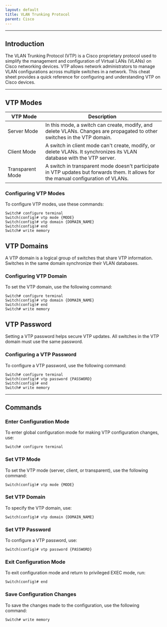 ```yaml
---
layout: default
title: VLAN Trunking Protocol
parent: Cisco
---
```


______________________________________________________________________

## Introduction

The VLAN Trunking Protocol (VTP) is a Cisco proprietary protocol used to simplify the management and configuration of Virtual LANs (VLANs) on Cisco networking devices. VTP allows network administrators to manage VLAN configurations across multiple switches in a network. This cheat sheet provides a quick reference for configuring and understanding VTP on Cisco devices.

______________________________________________________________________

## VTP Modes

| VTP Mode         | Description                                                                                                                         |
| ---------------- | ----------------------------------------------------------------------------------------------------------------------------------- |
| Server Mode      | In this mode, a switch can create, modify, and delete VLANs. Changes are propagated to other switches in the VTP domain.            |
| Client Mode      | A switch in client mode can't create, modify, or delete VLANs. It synchronizes its VLAN database with the VTP server.               |
| Transparent Mode | A switch in transparent mode doesn't participate in VTP updates but forwards them. It allows for the manual configuration of VLANs. |

### Configuring VTP Modes

To configure VTP modes, use these commands:

```
Switch# configure terminal
Switch(config)# vtp mode {MODE}
Switch(config)# vtp domain {DOMAIN_NAME}
Switch(config)# end
Switch# write memory
```

## VTP Domains

A VTP domain is a logical group of switches that share VTP information. Switches in the same domain synchronize their VLAN databases.

### Configuring VTP Domain

To set the VTP domain, use the following command:

```
Switch# configure terminal
Switch(config)# vtp domain {DOMAIN_NAME}
Switch(config)# end
Switch# write memory
```

## VTP Password

Setting a VTP password helps secure VTP updates. All switches in the VTP domain must use the same password.

### Configuring a VTP Password

To configure a VTP password, use the following command:

```
Switch# configure terminal
Switch(config)# vtp password {PASSWORD}
Switch(config)# end
Switch# write memory
```

______________________________________________________________________

## Commands

### Enter Configuration Mode

To enter global configuration mode for making VTP configuration changes, use:

```
Switch# configure terminal
```

### Set VTP Mode

To set the VTP mode (server, client, or transparent), use the following command:

```
Switch(config)# vtp mode {MODE}
```

### Set VTP Domain

To specify the VTP domain, use:

```
Switch(config)# vtp domain {DOMAIN_NAME}
```

### Set VTP Password

To configure a VTP password, use:

```
Switch(config)# vtp password {PASSWORD}
```

### Exit Configuration Mode

To exit configuration mode and return to privileged EXEC mode, run:

```
Switch(config)# end
```

### Save Configuration Changes

To save the changes made to the configuration, use the following command:

```
Switch# write memory
```
